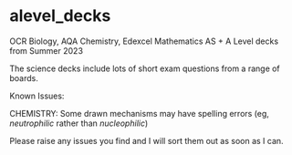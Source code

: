 # alevel_decks
OCR Biology, AQA Chemistry, Edexcel Mathematics AS + A Level decks from Summer 2023

The science decks include lots of short exam questions from a range of boards.

Known Issues:

CHEMISTRY: Some drawn mechanisms may have spelling errors (eg, _neutrophilic_ rather than _nucleophilic_)

Please raise any issues you find and I will sort them out as soon as I can.
